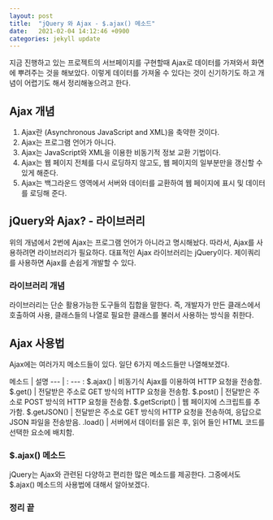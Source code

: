 ```yaml
---
layout: post
title:  "jQuery 와 Ajax - $.ajax() 메소드"
date:   2021-02-04 14:12:46 +0900
categories: jekyll update
---
```

지금 진행하고 있는 프로젝트의 서브페이지를 구현할때 Ajax로 데이터를 가져와서 화면에 뿌려주는 것을 해보았다. 
이렇게 데이터를 가져올 수 있다는 것이 신기하기도 하고 개념이 어렵기도 해서 정리해놓으려고 한다.

## Ajax 개념

1. Ajax란 (Asynchronous JavaScript and XML)을 축약한 것이다.
2. Ajax는 프로그램 언어가 아니다.
3. Ajax는 JavaScript와 XML을 이용한 비동기적 정보 교환 기법이다.
4. Ajax는 웹 페이지 전체를 다시 로딩하지 않고도, 웹 페이지의 일부분만을 갱신할 수 있게 해준다. 
5. Ajax는 백그라운드 영역에서 서버와 데이터를 교환하여 웹 페이지에 표시 및 데이터를 로딩해 준다.

## jQuery와 Ajax? - 라이브러리

위의 개념에서 2번에 Ajax는 프로그램 언어가 아니라고 명시해놨다. 따라서, Ajax를 사용하려면 라이브러리가 필요하다.
대표적인 Ajax 라이브러리는 jQuery이다. 제이쿼리를 사용하면 Ajax를 손쉽게 개발할 수 있다.

### 라이브러리 개념

라이브러리는 단순 활용가능한 도구들의 집합을 말한다.
즉, 개발자가 만든 클래스에서 호출하여 사용, 클래스들의 나열로 필요한 클래스를 불러서 사용하는 방식을 취한다.


## Ajax 사용법

Ajax에는 여러가지 메소드들이 있다.
일단 6가지 메소드들만 나열해보겠다.

메소드 | 설명
--- | : --- :
$.ajax() | 비동기식 Ajax를 이용하여 HTTP 요청을 전송함.
$.get() | 전달받은 주소로 GET 방식의 HTTP 요청을 전송함.
$.post() | 전달받은 주소로 POST 방식의 HTTP 요청을 전송함.
$.getScript() | 웹 페이지에 스크립트를 추가함.
$.getJSON() | 전달받은 주소로 GET 방식의 HTTP 요청을 전송하여, 응답으로 JSON 파일을 전송받음.
.load() | 서버에서 데이터를 읽은 후, 읽어 들인 HTML 코드를 선택한 요소에 배치함.

### $.ajax() 메소드

jQuery는 Ajax와 관련된 다양하고 편리한 많은 메소드를 제공한다.
그중에서도 $.ajax() 메소드의 사용법에 대해서 알아보겠다.



<script src="https://gist.github.com/jkim68888/e0d57374085ef939895c50130b1397ab.js"></script>



### 정리 끝






